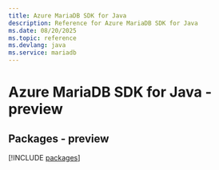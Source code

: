 ```yaml
---
title: Azure MariaDB SDK for Java
description: Reference for Azure MariaDB SDK for Java
ms.date: 08/20/2025
ms.topic: reference
ms.devlang: java
ms.service: mariadb
---
```

# Azure MariaDB SDK for Java - preview
## Packages - preview
[!INCLUDE [packages](mariadb-index.md)]